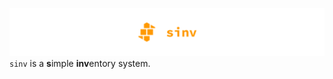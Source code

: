 ![logo][sinv_logo]
<span style="text-align: center;">`sinv` is a **s**imple **inv**entory system.</span>

[sinv_logo]: /docs/sinv_github_header.svg
